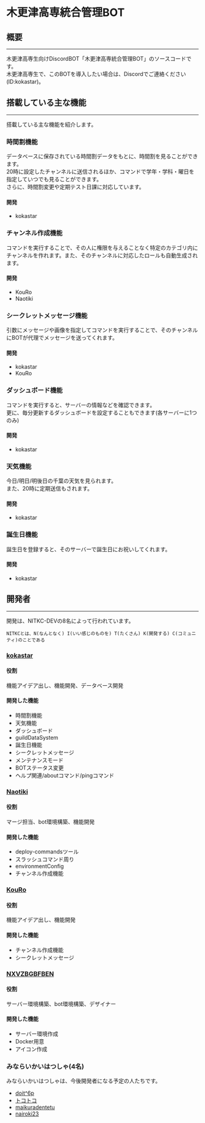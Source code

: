 # 木更津高専統合管理BOT
## 概要
***
木更津高専生向けDiscordBOT「木更津高専統合管理BOT」のソースコードです。  
木更津高専生で、このBOTを導入したい場合は、Discordでご連絡ください(ID:kokastar)。


## 搭載している主な機能
***
搭載している主な機能を紹介します。
### 時間割機能
データベースに保存されている時間割データをもとに、時間割を見ることができます。  
20時に設定したチャンネルに送信されるほか、コマンドで学年・学科・曜日を指定していつでも見ることができます。  
さらに、時間割変更や定期テスト日課に対応しています。

#### 開発
 - kokastar

### チャンネル作成機能
コマンドを実行することで、その人に権限を与えることなく特定のカテゴリ内にチャンネルを作れます。また、そのチャンネルに対応したロールも自動生成されます。  

#### 開発
 - KouRo
 - Naotiki

### シークレットメッセージ機能
引数にメッセージや画像を指定してコマンドを実行することで、そのチャンネルにBOTが代理でメッセージを送ってくれます。

#### 開発
- kokastar
- KouRo

### ダッシュボード機能
コマンドを実行すると、サーバーの情報などを確認できます。  
更に、毎分更新するダッシュボードを設定することもできます(各サーバーに1つのみ)

#### 開発
- kokastar

### 天気機能
今日/明日/明後日の千葉の天気を見られます。  
また、20時に定期送信もされます。

#### 開発
- kokastar

### 誕生日機能
誕生日を登録すると、そのサーバーで誕生日にお祝いしてくれます。

#### 開発
- kokastar


## 開発者
***
開発は、NITKC-DEVの8名によって行われています。
```
NITKCとは、N(なんとなく) I(いい感じのものを) T(たくさん) K(開発する) C(コミュニティ)のことである
```
### [kokastar](https://github.com/starkoka)
#### 役割
機能アイデア出し、機能開発、データベース開発

#### 開発した機能
 - 時間割機能
 - 天気機能
 - ダッシュボード
 - guildDataSystem
 - 誕生日機能
 - シークレットメッセージ
 - メンテナンスモード
 - BOTステータス変更
 - ヘルプ関連/aboutコマンド/pingコマンド

### [Naotiki](https://github.com/naotiki)
#### 役割
マージ担当、bot環境構築、機能開発

#### 開発した機能
 - deploy-commandsツール
 - スラッシュコマンド周り
 - environmentConfig
 - チャンネル作成機能

### [KouRo](https://github.com/Kou-Ro)
#### 役割
機能アイデア出し、機能開発

#### 開発した機能
 - チャンネル作成機能
 - シークレットメッセージ

### [NXVZBGBFBEN](https://github.com/NXVZBGBFBEN)
#### 役割
サーバー環境構築、bot環境構築、デザイナー

#### 開発した機能
 - サーバー環境作成
 - Docker用意
 - アイコン作成

### みならいかいはつしゃ(4名)
みならいかいはつしゃは、今後開発者になる予定の人たちです。

 - [doit^6p](https://github.com/c-6p)
 - [トコトコ](https://github.com/tokotoko9981)
 - [maikuradentetu](https://github.com/maikuradentetu)
 - [nairoki23](https://github.com/nairoki23)